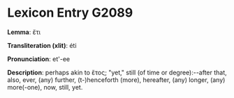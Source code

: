 # Lexicon Entry G2089

**Lemma**: ἔτι

**Transliteration (xlit)**: éti

**Pronunciation**: et'-ee

**Description**:
perhaps akin to ἔτος; "yet," still (of time or degree):--after that, also, ever, (any) further, (t-)henceforth (more), hereafter, (any) longer, (any) more(-one), now, still, yet.
